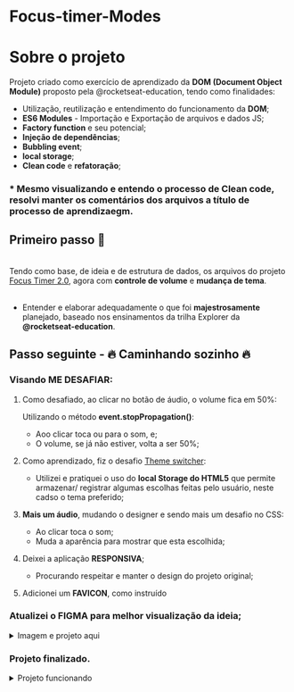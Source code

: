 # Focus-timer-Modes

 # Sobre o projeto

Projeto criado como exercício de aprendizado da <strong>DOM (Document Object Module)</strong> proposto pela @rocketseat-education, tendo como finalidades:  

  <ul>
    <li>Utilização, reutilização e entendimento do funcionamento da <strong>DOM</strong>;</li>   
    <li><strong>ES6 Modules</strong> - Importação e Exportação de arquivos e dados JS;</li>
    <li><strong>Factory function</strong> e seu potencial;</li>
    <li><strong>Injeção de dependências</strong>;</li>
    <li><strong>Bubbling event</strong>;</li>
    <li><strong>local storage</strong>;</li>
    <li><strong>Clean code</strong> e <strong>refatoração</strong>;</li>
  </ul>

### * Mesmo visualizando e entendo o processo de Clean code, resolvi manter os comentários dos arquivos a título de <strong>processo de aprendizaegm</strong>.

## Primeiro passo 🚀

<br/>
Tendo como base, de ideia e de estrutura de dados, os arquivos do projeto <a href="https://vmpilustra.github.io/Focus-Timer-2.0/" target="_blank">Focus Timer 2.0</a>, agora com <strong>controle de volume</strong> e <strong>mudança de tema</strong>.
<br/>
<br/>

  - Entender e elaborar adequadamente o que foi <strong>majestrosamente</strong> planejado, baseado nos ensinamentos da trilha Explorer da <strong>@rocketseat-education</strong>.


## Passo seguinte - 🔥 Caminhando sozinho 🔥

### Visando <strong>ME DESAFIAR</strong>:

  1. Como desafiado, ao clicar no botão de áudio, o volume fica em 50%:
  
      Utilizando o método <strong>event.stopPropagation()</strong>:
  
      - Aoo clicar toca ou para o som, e;
      - O volume, se já não estiver, volta a ser 50%;
      
  2. Como aprendizado, fiz o desafio <a href="https://vmpilustra.github.io/Theme-switcher/" target="_blank">Theme switcher</a>:
  
      - Utilizei e pratiquei o uso do <strong>local Storage do HTML5</strong> que permite armazenar/ registrar algumas escolhas feitas pelo usuário, neste cadso o tema preferido; 
    
  3. <strong>Mais um áudio</strong>, mudando o designer e sendo mais um desafio no CSS:
  
      - Ao clicar toca o som;
      - Muda a aparência para mostrar que esta escolhida;

  4. Deixei a aplicação <strong>RESPONSIVA</strong>;
     
      - Procurando respeitar e manter o design do projeto original;
      
  5. Adicionei um <strong>FAVICON</strong>, como instruído

 ### Atualizei o <strong>FIGMA</strong> para melhor visualização da ideia;
 <details>

   <summary>Imagem e projeto aqui</summary>
   <br/>
   <a href="https://www.figma.com/file/atYjvhgVJHOP0cyxICxjYz/Stage-05---Dark-Mode-FocusTimer?node-id=0%3A1" target="_blank"><img src="https://github.com/VMPILUSTRA/Focus-timer-Modes/blob/main/FIGMA-Final.png" width=450px/></a>

 </details>

 ### Projeto finalizado.
 <details>

   <summary>Projeto funcionando</summary>
   <br/>
   <a href="https://vmpilustra.github.io/Focus-timer-Modes/" target="_blank">Fique focado, com seu tema predileto!</a>

 </details>
 


